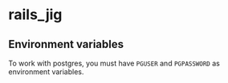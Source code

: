 # rails_jig


## Environment variables

To work with postgres, you must have `PGUSER` and `PGPASSWORD` as environment
variables.

